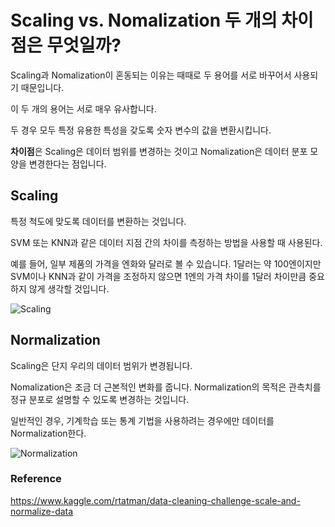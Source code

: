 # Scaling vs. Nomalization 두 개의 차이점은 무엇일까?
Scaling과 Nomalization이 혼동되는 이유는 때때로 두 용어를 서로 바꾸어서 사용되기 때문입니다.

이 두 개의 용어는 서로 매우 유사합니다.

두 경우 모두 특정 유용한 특성을 갖도록 숫자 변수의 값을 변환시킵니다.

**차이점**은 Scaling은 데이터 범위를 변경하는 것이고 Nomalization은 데이터 분포 모양을 변경한다는 점입니다.

## Scaling
특정 척도에 맞도록 데이터를 변환하는 것입니다.

SVM 또는 KNN과 같은 데이터 지점 간의 차이를 측정하는 방법을 사용할 때 사용된다.

예를 들어, 일부 제품의 가격을 엔화와 달러로 볼 수 있습니다. 1달러는 약 100엔이지만 SVM이나 KNN과 같이 가격을 조정하지 않으면 1엔의 가격 차이를 1달러 차이만큼 중요하지 않게 생각할 것입니다.

![Scaling](https://www.kaggleusercontent.com/kf/3013017/eyJhbGciOiJkaXIiLCJlbmMiOiJBMTI4Q0JDLUhTMjU2In0..L9_EltS3TgMI9yGBB6tJXQ.1jFqRWoFyr0UBezhSzzpiiJKX2Oj3Hj3Peo7VCiy27C1-WSh2CjIfy6hG8w12-Isv9vhxy-_Hk3rEFdE6chMDoJJ4MG-6sXCf4cyzweE2YLBjfsDbrEu9u3xzsPOAsFlE6F-aSLfjC4frWcjoqSBKVm5EXLNmMg8WhR5btEwop8fsWf3tX7NrCMrj6oKu9yQ.nn-52juOBBEygbAX5c0VhQ/__results___files/__results___5_1.png)


## Normalization
Scaling은 단지 우리의 데이터 범위가 변경됩니다.

Nomalization은 조금 더 근본적인 변화를 줍니다. Normalization의 목적은 관측치를 정규 분포로 설명할 수 있도록 변경하는 것입니다.

일반적인 경우, 기계학습 또는 통계 기법을 사용하려는 경우에만 데이터를 Normalization한다.

![Normalization](https://www.kaggleusercontent.com/kf/3013017/eyJhbGciOiJkaXIiLCJlbmMiOiJBMTI4Q0JDLUhTMjU2In0..L9_EltS3TgMI9yGBB6tJXQ.1jFqRWoFyr0UBezhSzzpiiJKX2Oj3Hj3Peo7VCiy27C1-WSh2CjIfy6hG8w12-Isv9vhxy-_Hk3rEFdE6chMDoJJ4MG-6sXCf4cyzweE2YLBjfsDbrEu9u3xzsPOAsFlE6F-aSLfjC4frWcjoqSBKVm5EXLNmMg8WhR5btEwop8fsWf3tX7NrCMrj6oKu9yQ.nn-52juOBBEygbAX5c0VhQ/__results___files/__results___7_1.png)


### Reference
https://www.kaggle.com/rtatman/data-cleaning-challenge-scale-and-normalize-data
